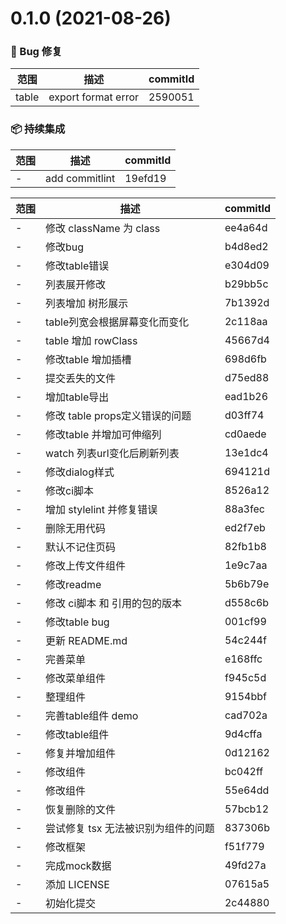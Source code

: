 # 0.1.0 (2021-08-26)

### 🐛 Bug 修复
范围|描述|commitId
--|--|--
 table | export format error | 2590051


### 📦 持续集成
范围|描述|commitId
--|--|--
 - | add commitlint | 19efd19


范围|描述|commitId
--|--|--
 - | 修改 className 为 class | ee4a64d
 - | 修改bug | b4d8ed2
 - | 修改table错误 | e304d09
 - | 列表展开修改 | b29bb5c
 - | 列表增加 树形展示 | 7b1392d
 - | table列宽会根据屏幕变化而变化 | 2c118aa
 - | table 增加 rowClass | 45667d4
 - | 修改table 增加插槽 | 698d6fb
 - | 提交丢失的文件 | d75ed88
 - | 增加table导出 | ead1b26
 - | 修改 table props定义错误的问题 | d03ff74
 - | 修改table 并增加可伸缩列 | cd0aede
 - | watch 列表url变化后刷新列表 | 13e1dc4
 - | 修改dialog样式 | 694121d
 - | 修改ci脚本 | 8526a12
 - | 增加 stylelint 并修复错误 | 88a3fec
 - | 删除无用代码 | ed2f7eb
 - | 默认不记住页码 | 82fb1b8
 - | 修改上传文件组件 | 1e9c7aa
 - | 修改readme | 5b6b79e
 - | 修改 ci脚本 和 引用的包的版本 | d558c6b
 - | 修改table bug | 001cf99
 - | 更新 README.md | 54c244f
 - | 完善菜单 | e168ffc
 - | 修改菜单组件 | f945c5d
 - | 整理组件 | 9154bbf
 - | 完善table组件 demo | cad702a
 - | 修改table组件 | 9d4cffa
 - | 修复并增加组件 | 0d12162
 - | 修改组件 | bc042ff
 - | 修改组件 | 55e64dd
 - | 恢复删除的文件 | 57bcb12
 - | 尝试修复 tsx 无法被识别为组件的问题 | 837306b
 - | 修改框架 | f51f779
 - | 完成mock数据 | 49fd27a
 - | 添加 LICENSE | 07615a5
 - | 初始化提交 | 2c44880

